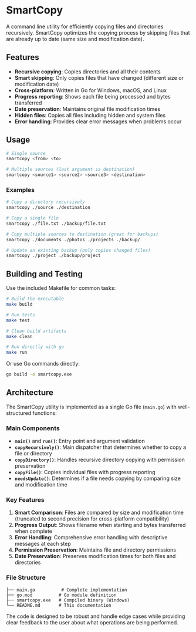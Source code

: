 # SmartCopy

A command line utility for efficiently copying files and directories recursively. SmartCopy optimizes the copying process by skipping files that are already up to date (same size and modification date).

## Features

- **Recursive copying**: Copies directories and all their contents
- **Smart skipping**: Only copies files that have changed (different size or modification date)
- **Cross-platform**: Written in Go for Windows, macOS, and Linux
- **Progress reporting**: Shows each file being processed and bytes transferred
- **Date preservation**: Maintains original file modification times
- **Hidden files**: Copies all files including hidden and system files
- **Error handling**: Provides clear error messages when problems occur

## Usage

```bash
# Single source
smartcopy <from> <to>

# Multiple sources (last argument is destination)
smartcopy <source1> <source2> <source3> <destination>
```

### Examples

```bash
# Copy a directory recursively
smartcopy ./source ./destination

# Copy a single file
smartcopy ./file.txt ./backup/file.txt

# Copy multiple sources to destination (great for backups)
smartcopy ./documents ./photos ./projects ./backup/

# Update an existing backup (only copies changed files)
smartcopy ./project ./backup/project
```

## Building and Testing

Use the included Makefile for common tasks:

```bash
# Build the executable
make build

# Run tests
make test

# Clean build artifacts
make clean

# Run directly with go
make run
```

Or use Go commands directly:
```bash
go build -o smartcopy.exe
```

## Architecture

The SmartCopy utility is implemented as a single Go file (`main.go`) with well-structured functions:

### Main Components

- **`main()`** and **`run()`**: Entry point and argument validation
- **`copyRecursively()`**: Main dispatcher that determines whether to copy a file or directory
- **`copyDirectory()`**: Handles recursive directory copying with permission preservation
- **`copyFile()`**: Copies individual files with progress reporting
- **`needsUpdate()`**: Determines if a file needs copying by comparing size and modification time

### Key Features

1. **Smart Comparison**: Files are compared by size and modification time (truncated to second precision for cross-platform compatibility)
2. **Progress Output**: Shows filename when starting and bytes transferred when complete
3. **Error Handling**: Comprehensive error handling with descriptive messages at each step
4. **Permission Preservation**: Maintains file and directory permissions
5. **Date Preservation**: Preserves modification times for both files and directories

### File Structure

```
├── main.go          # Complete implementation
├── go.mod          # Go module definition
├── smartcopy.exe   # Compiled binary (Windows)
└── README.md       # This documentation
```

The code is designed to be robust and handle edge cases while providing clear feedback to the user about what operations are being performed.